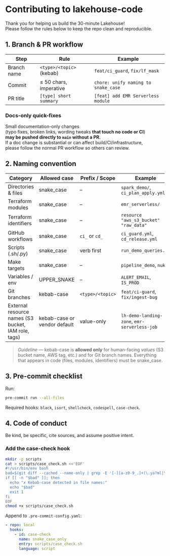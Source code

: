 # Contributing to **lakehouse-code**

Thank you for helping us build the 30-minute Lakehouse!  
Please follow the rules below to keep the repo clean and reproducible.

## 1. Branch & PR workflow

| Step | Rule | Example |
|------|------|---------|
| Branch name | `<type>/<topic>` (kebab) | `feat/ci_guard`, `fix/lf_mask` |
| Commit      | ≤ 50 chars, imperative | `chore: unify naming to snake_case` |
| PR title    | `[type] short summary`  | `[feat] add EMR Serverless module` |

### Docs-only quick-fixes

Small documentation-only changes  
(typo fixes, broken links, wording tweaks **that touch no code or CI**)  
**may be pushed directly to `main` without a PR.**  
If a doc change is substantial or can affect build/CI/infrastructure,  
please follow the normal PR workflow so others can review.

## 2. Naming convention

| Category | Allowed case | Prefix / Scope | Example |
|----------|--------------|----------------|---------|
| Directories & files  | snake_case | – | `spark_demo/`, `ci_plan_apply.yml` |
| Terraform modules    | snake_case | – | `emr_serverless/`                    |
| Terraform identifiers| snake_case | – | `resource "aws_s3_bucket" "raw_data"` |
| GitHub workflows     | snake_case | `ci_` or `cd_` | `ci_guard.yml`, `cd_release.yml` |
| Scripts (.sh/.py)    | snake_case | verb first | `run_demo_queries.sh` |
| Make targets         | snake_case | – | `pipeline_demo`, `nuke` |
| Variables / env      | UPPER_SNAKE | – | `ALERT_EMAIL`, `IS_PROD` |
| Git branches     | kebab-case | `<type>/<topic>` | `feat/ci-guard`, `fix/ingest-bug` |
| External resource names (S3 bucket, IAM role, tags) | kebab-case or vendor default | value-only | `lh-demo-landing-zone`, `emr-serverless-job` |

> *Guideline* — kebab-case is **allowed only** for human-facing *values* (S3 bucket name, AWS tag, etc.) and for Git branch names. Everything that appears in code (files, modules, identifiers) must be snake_case.

## 3. Pre-commit checklist

Run:

```bash
pre-commit run --all-files
```

Required hooks: `black`, `isort`, `shellcheck`, `codespell`, `case-check`.

## 4. Code of conduct

Be kind, be specific, cite sources, and assume positive intent.

### Add the case-check hook

```bash
mkdir -p scripts
cat > scripts/case_check.sh <<'EOF'
#!/usr/bin/env bash
bad=$(git diff --cached --name-only | grep -E '[-][a-z0-9_.]+(\.ya?ml|\.sh|\.py)$')
if [[ -n "$bad" ]]; then
  echo "✗ Kebab-case detected in file names:"
  echo "$bad"
  exit 1
fi
EOF
chmod +x scripts/case_check.sh
```

Append to `.pre-commit-config.yaml`:

```yaml
- repo: local
  hooks:
    - id: case-check
      name: snake_case_only
      entry: scripts/case_check.sh
      language: script
```
